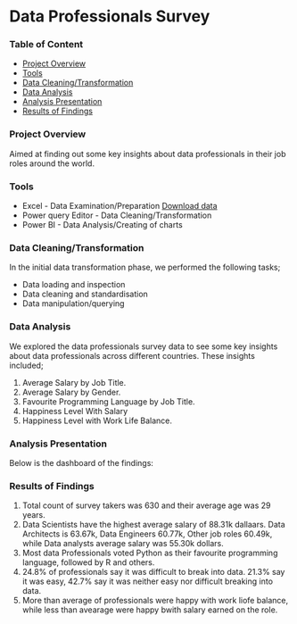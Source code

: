 # Data Professionals Survey

### Table of Content
- [Project Overview](#project-overview)
- [Tools](#tools)
- [Data Cleaning/Transformation](#data-cleaningtransformation)
- [Data Analysis](#data-analysis)
- [Analysis Presentation](#analysis-presentation)
- [Results of Findings](results-of-findngs)


### Project Overview
Aimed at finding out some key insights about data professionals in their job roles around the world.

### Tools 

- Excel - Data Examination/Preparation [Download data]()
- Power query Editor - Data Cleaning/Transformation
- Power BI - Data Analysis/Creating of charts

### Data Cleaning/Transformation

In the initial data transformation phase, we performed the following tasks;
- Data loading and inspection
- Data cleaning and standardisation
- Data manipulation/querying

### Data Analysis

We explored the data professionals survey data to see some key insights about data professionals across different countries. These insights included;
1. Average Salary by Job Title.
2. Average Salary by Gender.
3. Favourite Programming Language by Job Title.
4. Happiness Level With Salary
5. Happiness Level with Work Life Balance.

### Analysis Presentation

Below is the dashboard of the findings:


### Results of Findings

1. Total count of survey takers was 630 and their average age was 29 years.
2. Data Scientists have the highest average salary of 88.31k dallaars. Data Architects is 63.67k, Data Engineers 60.77k, Other job roles 60.49k, while Data analysts average salary was 55.30k dollars.
3. Most data Professionals voted Python as their favourite programming language, followed by R and others.
4. 24.8% of professionals say it was difficult to break into data. 21.3% say it was easy, 42.7% say it was neither easy nor difficult breaking into data.
5. More than average of professionals were happy with work liofe balance, while less than avearage were happy bwith salary earned on the role.


